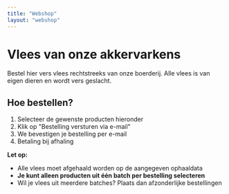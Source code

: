 ```yaml
---
title: "Webshop"
layout: "webshop"
---
```


# Vlees van onze akkervarkens

Bestel hier vers vlees rechtstreeks van onze boerderij. Alle vlees is van eigen dieren en wordt vers geslacht.

## Hoe bestellen?
1. Selecteer de gewenste producten hieronder
2. Klik op "Bestelling versturen via e-mail"
3. We bevestigen je bestelling per e-mail
4. Betaling bij afhaling

**Let op:** 
- Alle vlees moet afgehaald worden op de aangegeven ophaaldata
- **Je kunt alleen producten uit één batch per bestelling selecteren**
- Wil je vlees uit meerdere batches? Plaats dan afzonderlijke bestellingen